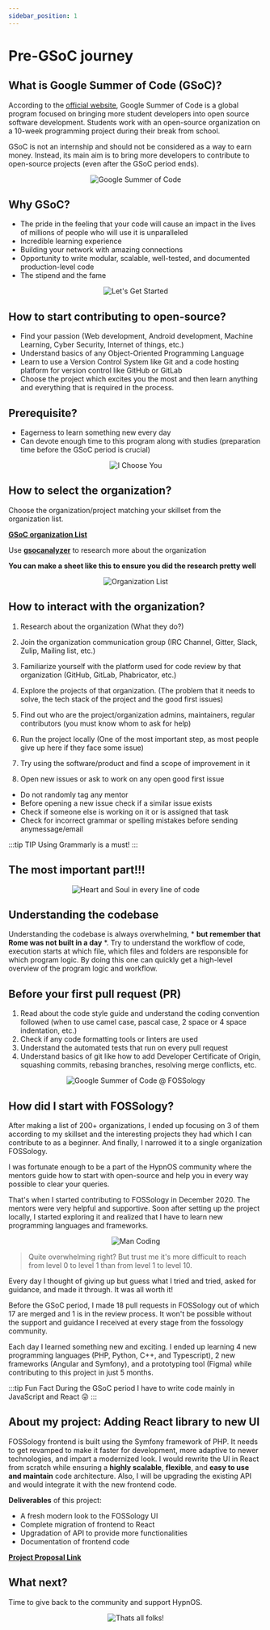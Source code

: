 ```yaml
---
sidebar_position: 1
---
```


# Pre-GSoC journey

## What is Google Summer of Code (GSoC)?

According to the [official website](https://summerofcode.withgoogle.com/), Google Summer of Code is a global program focused on bringing more student developers into open source software development. Students work with an open-source organization on a 10-week programming project during their break from school.

GSoC is not an internship and should not be considered as a way to earn money. Instead, its main aim is to bring more developers to contribute to open-source projects (even after the GSoC period ends).

<p align="center">
  <img src="./images/gsoc.png" alt="Google Summer of Code"/>
</p>

## Why GSoC?

- The pride in the feeling that your code will cause an impact in the lives of millions of people who will use it is unparalleled
- Incredible learning experience
- Building your network with amazing connections
- Opportunity to write modular, scalable, well-tested, and documented production-level code
- The stipend and the fame

<p align="center">
  <img src="./images/lets-get-started.gif" alt="Let's Get Started"/>
</p>

## How to start contributing to open-source?

- Find your passion (Web development, Android development, Machine Learning, Cyber Security, Internet of things, etc.)
- Understand basics of any Object-Oriented Programming Language
- Learn to use a Version Control System like Git and a code hosting platform for version control like GitHub or GitLab
- Choose the project which excites you the most and then learn anything and everything that is required in the process.

## Prerequisite?

- Eagerness to learn something new every day
- Can devote enough time to this program along with studies (preparation time before the GSoC period is crucial)

<p align="center">
  <img src="./images/i-choose-you.gif" alt="I Choose You"/>
</p>

## How to select the organization?

Choose the organization/project matching your skillset from the organization list.

**[GSoC organization List](https://summerofcode.withgoogle.com/organizations)**

Use **[gsocanalyzer](https://sparsh1212.github.io/gsocanalyzer/)** to research more about the organization

**You can make a sheet like this to ensure you did the research pretty well**

<p align="center">
  <img src="./images/org-list.jpeg" alt="Organization List"/>
</p>

## How to interact with the organization?

1. Research about the organization (What they do?)

2. Join the organization communication group (IRC Channel, Gitter, Slack, Zulip, Mailing list, etc.)

3. Familiarize yourself with the platform used for code review by that organization (GitHub, GitLab, Phabricator, etc.)

4. Explore the projects of that organization. (The problem that it needs to solve, the tech stack of the project and the good first issues)

5. Find out who are the project/organization admins, maintainers, regular contributors (you must know whom to ask for help)

6. Run the project locally (One of the most important step, as most people give up here if they face some issue)

7. Try using the software/product and find a scope of improvement in it

8. Open new issues or ask to work on any open good first issue

  - Do not randomly tag any mentor
  - Before opening a new issue check if a similar issue exists
  - Check if someone else is working on it or is assigned that task
  - Check for incorrect grammar or spelling mistakes before sending anymessage/email

:::tip TIP
  Using Grammarly is a must!
:::

## The most important part!!!

<p align="center">
  <img src="./images/heart-and-soul.gif" alt="Heart and Soul in every line of code"/>
</p>

## Understanding the codebase

Understanding the codebase is always overwhelming, * **but remember that Rome was not built in a day** *. Try to understand the workflow of code, execution starts at which file, which files and folders are responsible for which program logic. By doing this one can quickly get a high-level overview of the program logic and workflow.

## Before your first pull request (PR)

1. Read about the code style guide and understand the coding convention followed (when to use camel case, pascal case, 2 space or 4 space indentation, etc.)
2. Check if any code formatting tools or linters are used
3. Understand the automated tests that run on every pull request
4. Understand basics of git like how to add Developer Certificate of Origin, squashing commits, rebasing branches, resolving merge conflicts, etc.

<p align="center">
  <img src="./images/gsoc-fossology.gif" alt="Google Summer of Code @ FOSSology"/>
</p>

## How did I start with FOSSology?

After making a list of 200+ organizations, I ended up focusing on 3 of them according to my skillset and the interesting projects they had which I can contribute to as a beginner. And finally, I narrowed it to a single organization FOSSology.

I was fortunate enough to be a part of the HypnOS community where the mentors guide how to start with open-source and help you in every way possible to clear your queries.

That's when I started contributing to FOSSology in December 2020. The mentors were very helpful and supportive. Soon after setting up the project locally, I started exploring it and realized that I have to learn new programming languages and frameworks.

<p align="center">
  <img src="./images/man-coding.gif" alt="Man Coding"/>
</p>

> Quite overwhelming right? But trust me it's more difficult to reach from level 0 to level 1 than from level 1 to level 10.

Every day I thought of giving up but guess what I tried and tried, asked for guidance, and made it through. It was all worth it!

Before the GSoC period, I made 18 pull requests in FOSSology out of which 17 are merged and 1 is in the review process. It won't be possible without the support and guidance I received at every stage from the fossology community.

Each day I learned something new and exciting. I ended up learning 4 new programming languages (PHP, Python, C++, and Typescript), 2 new frameworks (Angular and Symfony), and a prototyping tool (Figma) while contributing to this project in just 5 months.

:::tip Fun Fact
During the GSoC period I have to write code mainly in JavaScript and React 😜
:::

## About my project: Adding React library to new UI
FOSSology frontend is built using the Symfony framework of PHP. It needs to get revamped to make it faster for development, more adaptive to newer technologies, and impart a modernized look. I would rewrite the UI in React from scratch while ensuring a **highly scalable**, **flexible**, and **easy to use and maintain** code architecture. Also, I will be upgrading the existing API and would integrate it with the new frontend code.

**Deliverables** of this project:
- A fresh modern look to the FOSSology UI
- Complete migration of frontend to React
- Upgradation of API to provide more functionalities
- Documentation of frontend code

**[Project Proposal Link](https://docs.google.com/document/d/190Mo7QkR3DD8pVpS71uhzVWBkD0rTqxSCyu8k6hv5K0/edit?usp=sharing)**

## What next?

Time to give back to the community and support HypnOS.

<p align="center">
  <img src="./images/thats-all.gif" alt="Thats all folks!"/>
</p>